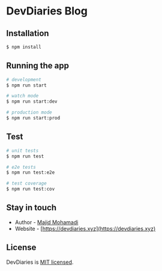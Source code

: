 # DevDiaries Blog


## Installation

```bash
$ npm install
```

## Running the app

```bash
# development
$ npm run start

# watch mode
$ npm run start:dev

# production mode
$ npm run start:prod
```

## Test

```bash
# unit tests
$ npm run test

# e2e tests
$ npm run test:e2e

# test coverage
$ npm run test:cov
```

## Stay in touch

- Author - [Majid Mohamadi](mailto:m.shutdown89@gmail.com)
- Website - [https://devdiaries.xyz](https://devdiaries.xyz)

## License

  DevDiaries is [MIT licensed](LICENSE).

